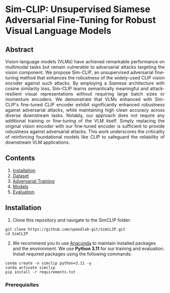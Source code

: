 # Sim-CLIP: Unsupervised Siamese Adversarial Fine-Tuning for Robust Visual Language Models

## Abstract

<p align="justify">Vision-language models (VLMs) have achieved remarkable performance on multimodal tasks but remain vulnerable to adversarial attacks targeting the vision component. We propose Sim-CLIP, an unsupervised adversarial fine-tuning method that enhances the robustness of the widely-used CLIP vision encoder against such attacks. By employing a Siamese architecture with cosine similarity loss, Sim-CLIP learns semantically meaningful and attack-resilient visual representations without requiring large batch sizes or momentum encoders. We demonstrate that VLMs enhanced with Sim-CLIP's fine-tuned CLIP encoder exhibit significantly enhanced robustness against adversarial attacks, while maintaining high clean accuracy across diverse downstream tasks. Notably, our approach does not require any additional training or fine-tuning of the VLM itself. Simply replacing the original vision encoder with our fine-tuned encoder is sufficient to provide robustness against adversarial attacks. This work underscores the criticality of reinforcing foundational models like CLIP to safeguard the reliability of downstream VLM applications.</p>

## Contents

1. [Installation](#installation-guides)
2. [Dataset](#dataset)
3. [Adversarial Training](#adversarial-training)
4. [Models](#models)
5. [Evaluation](#evaluation)

## Installation

1. Clone this repository and navigate to the SimCLIP folder:

```
git clone https://github.com/speedlab-git/SimCLIP.git
cd SimCLIP
```

2. We recommend you to use [Anaconda](https://www.anaconda.com/products/distribution) to maintain installed packages and the environment. We use **Python 3.11** for our training and evaluation. Install required packages using the following commands:

```
conda create -n simclip python=3.11 -y
conda activate simclip
pip install -r requirements.txt
```

### Prerequisites

